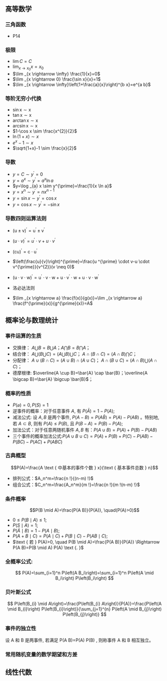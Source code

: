 ## 高等数学

### 三角函数
  - P14

### 极限
- $\lim C=C$
- $\lim _{x \rightarrow x_{0}} x=x_{0}$
- $\lim _{x \rightarrow \infty} \frac{1}{x}=0$
- $\lim _{x \rightarrow 0} \frac{\sin x}{x}=1$
- $\lim _{x \rightarrow \infty}\left(1+\frac{a}{x}\right)^{b x}=e^{a b}$

### 等阶无穷小代换
- $\sin \mathrm{x} \sim \mathrm{x}$
- $\tan \mathrm{x} \sim \mathrm{x}$
- $\arctan \mathrm{x} \sim \mathrm{x}$
- $\arcsin \mathrm{x} \sim \mathrm{x}$
- $1-\cos x \sim \frac{x^{2}}{2}$
- $\ln (1+x) \sim x$
- $e^{x}-1 \sim x$
- $\sqrt{1+x}-1 \sim \frac{x}{2}$

### 导数
- $y=C \sim y^{\prime}=0$
- $y=a^{x} \sim y^{\prime}=a^{x} \ln a$
- $y=\log _{a} x \sim y^{\prime}=\frac{1}{x \ln a}$
- $y=x^{n} \sim y^{\prime}=n x^{n-1}$
- $y=\sin x \sim y^{\prime}=\cos x$
- $y=\cos x \sim y^{\prime}=-\sin x$

### 导数四则运算法则
- $(\mathrm{u} \pm \mathrm{v})^{\prime}=\mathrm{u}^{\prime} \pm \mathrm{v}^{\prime}$
- $(u \cdot v)^{\prime}=u^{\prime} \cdot v+u \cdot v^{\prime}$
- $(\mathrm{cu})^{\prime}=\mathrm{c} \cdot \mathrm{u}^{\prime}$
- $\left(\frac{u}{v}\right)^{\prime}=\frac{u ^{\prime} \cdot v-u \cdot v^{\prime}}{v^{2}}(v \neq 0)$
- $(\mathrm{u} \cdot \mathrm{v} \cdot \mathrm{w})^{\prime}=\mathrm{u}^{\prime} \cdot \mathrm{v} \cdot \mathrm{w}+\mathrm{u} \cdot \mathrm{v}^{\prime} \cdot \mathrm{w}+\mathrm{u} \cdot \mathrm{v} \cdot \mathrm{w}^{\prime}$

- 洛必达法则
- $\lim _{x \rightarrow a} \frac{f(x)}{g(x)}=\lim _{x \rightarrow a} \frac{f^{\prime}(x)}{g^{\prime}(x)}=A$

## 概率论与数理统计

### 事件运算的生质

- 交换律： $A \bigcup B=B \bigcup A ； A \bigcap B=B \bigcap A$；
- 结合律： $A \bigcup(B \bigcup C)=(A \bigcup B) \bigcup C$；
$A \cap(B \cap C)=(A \cap B) \bigcap C$；
- 分配律： $A \cup(B \cap C)=(A \cup B) \cap(A \cup C)$；
$A \cap(B \cup C)=(A \cap B) \bigcup(A \cap C)$；
- 德摩根律: $\overline{A \cup B}=\bar{A} \cap \bar{B}；\overline{A \bigcap B}=\bar{A} \bigcup \bar{B}$；


### 概率的性质
- $P(\varnothing)=0, P(S)=1$
- 逆事件的概率：对于任意事件 $A$, 有 $P(\bar{A})=1-P(A)$;
- 减法公式: 设 $A, B$ 是两个事件, $P(A-B)=P(A \bar{B})=P(A)-P(A B)$ 。特别地, 若 $A \subset B$, 则有 $P(A) \leq P(B)$, 且 $P(B-A)=P(B)-P(A)$;
- 加法公式：对于任意两随机事件 $A, B$ 有：$P(A \cup B)=P(A)+P(B)-P(A B)$
- 三个事件的概率加法公式:$P(A \cup B \cup C)=P(A)+P(B)+P(C)-P(A B)-P(B C)-P(A C)+P(A B C)$

### 古典概型
$$P(A)=\frac{A \text { 中基本的事件个数 } x}{\text { 基本事件总数 } n}$$
- 排列公式：$A_n^m=\frac{n !}{(n-m) !}$
- 组合公式：$C_n^m=\frac{A_n^m}{m !}=\frac{n !}{m !(n-m) !}$

### 条件概率
$$P(B \mid A)=\frac{P(A B)}{P(A)}, \quad(P(A)>0)$$
- $0 \leq P(B \mid A) \leq 1$;
- $P(S \mid A)=1$;
- $P(\bar{A} \mid B)=1-P(A \mid B)$;
- $P(A+B \mid C)=P(A \mid C)+P(B \mid C)-P(A B \mid C)$;
- $\text { 若 } P(A)>0, \quad P(B \mid A)=\frac{P(A B)}{P(A)} \Rightarrow P(A B)=P(B \mid A) P(A) \text {. }$

### 全概率公式:
$$
P(A)=\sum_{i=1}^n P\left(A B_i\right)=\sum_{i=1}^n P\left(A \mid B_i\right) P\left(B_i\right)
$$

### 贝叶斯公式
$$
P\left(B_{i} \mid A\right)=\frac{P\left(B_{i} A\right)}{P(A)}=\frac{P\left(A \mid B_{i}\right) P\left(B_{i}\right)}{\sum_{j=1}^{n} P\left(A \mid B_{j}\right) P\left(B_{j}\right)}
$$

### 事件的独立性
设  A  和  B  是两事件, 若满足  P(A B)=P(A) P(B) , 则称事件  A  和  B  相互独立。

### 常用随机变量的数学期望和方差




## 线性代数
